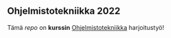 ## Ohjelmistotekniikka 2022

Tämä _repo_ on **kurssin** [Ohjelmistotekniikka](https://ohjelmistotekniikka-hy.github.io/) harjoitustyö!
